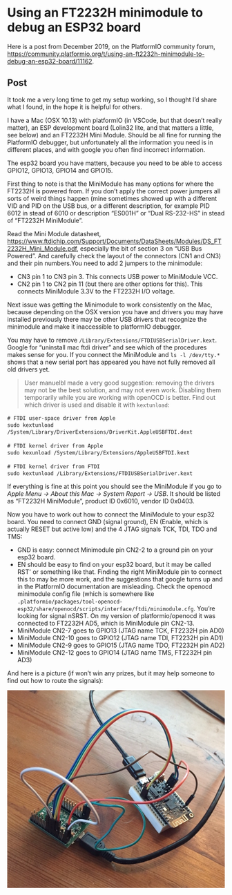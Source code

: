 # Using an FT2232H minimodule to debug an ESP32 board

Here is a post from December 2019, on the PlatformIO community forum, <https://community.platformio.org/t/using-an-ft2232h-minimodule-to-debug-an-esp32-board/11162>.

## Post

It took me a very long time to get my setup working, so I thought I’d share what I found, in the hope it is helpful for others.

I have a Mac (OSX 10.13) with platformIO (in VSCode, but that doesn’t really matter), an ESP development board (Lolin32 lite, and that matters a little, see below) and an FT2232H Mini Module. Should be all fine for running the PlatformIO debugger, but unfortunately all the information you need is in different places, and with google you often find incorrect information.

The esp32 board you have matters, because you need to be able to access GPIO12, GPIO13, GPIO14 and GPIO15.

First thing to note is that the MiniModule has many options for where the FT2232H is powered from. If you don’t apply the correct power jumpers all sorts of weird things happen (mine sometimes showed up with a different VID and PID on the USB bus, or a different description, for example PID 6012 in stead of 6010 or description “ES001H” or “Dual RS-232-HS” in stead of “FT2232H MiniModule”.

Read the Mini Module datasheet, <https://www.ftdichip.com/Support/Documents/DataSheets/Modules/DS_FT2232H_Mini_Module.pdf>, especially the bit of section 3 on “USB Bus Powered”. And carefully check the layout of the connectors (CN1 and CN3) and their pin numbers.You need to add 2 jumpers to the minimodule:

- CN3 pin 1 to CN3 pin 3. This connects USB power to MiniModule VCC.
- CN2 pin 1 to CN2 pin 11 (but there are other options for this). This connects MiniModule 3.3V to the FT2232H I/O voltage.

Next issue was getting the Minimodule to work consistently on the Mac, because depending on the OSX version you have and drivers you may have installed previously there may be other USB drivers that recognize the minimodule and make it inaccessible to platformIO debugger.

You may have to remove `/Library/Extensions/FTDIUSBSerialDriver.kext`. Google for “uninstall mac ftdi driver” and see which of the procedures makes sense for you. If you connect the MiniModule and `ls -l /dev/tty.*` shows that a new serial port has appeared you have not fully removed all old drivers yet.

> User manuelbl made a very good suggestion: removing the drivers may not be the best solution, and may not even work. Disabling them temporarily while you are working with openOCD is better. Find out which driver is used and disable it with `kextunload`:
>

```
# FTDI user-space driver from Apple
sudo kextunload /System/Library/DriverExtensions/DriverKit.AppleUSBFTDI.dext

# FTDI kernel driver from Apple
sudo kexunload /System/Library/Extensions/AppleUSBFTDI.kext

# FTDI kernel driver from FTDI
sudo kextunload /Library/Extensions/FTDIUSBSerialDriver.kext
```

If everything is fine at this point you should see the MiniModule if you go to _Apple Menu → About this Mac → System Report → USB_. It should be listed as “FT2232H MiniModule”, product ID 0x6010, vendor ID 0x0403.

Now you have to work out how to connect the MiniModule to your esp32 board. You need to connect GND (signal ground), EN (Enable, which is actually RESET but active low) and the 4 JTAG signals TCK, TDI, TDO and TMS:

- GND is easy: connect Minimodule pin CN2-2 to a ground pin on your esp32 board.
- EN should be easy to find on your esp32 board, but it may be called RST' or something like that. Finding the right MiniModule pin to connect this to may be more work, and the suggestions that google turns up and in the PlatformIO documentation are misleading. Check the openocd minimodule config file (which is somewhere like `.platformio/packages/tool-openocd-esp32/share/openocd/scripts/interface/ftdi/minimodule.cfg`. You’re looking for signal nSRST. On my version of platformio/openocd it was connected to FT2232H AD5, which is MiniModule pin CN2-13.
- MiniModule CN2-7 goes to GPIO13 (JTAG name TCK, FT2232H pin AD0)
- MiniModule CN2-10 goes to GPIO12 (JTAG name TDI, FT2232H pin AD1)
- MiniModule CN2-9 goes to GPIO15 (JTAG name TDO, FT2232H pin AD2)
- MiniModule CN2-12 goes to GPIO14 (JTAG name TMS, FT2232H pin AD3)

And here is a picture (if won’t win any prizes, but it may help someone to find out how to route the signals): 

![foo](minimodule-lolin.jpg)